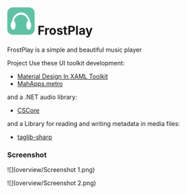 # ![Alt text](overview/Icon.png "FrostPlay") FrostPlay

FrostPlay is a simple and beautiful music player

Project Use these UI toolkit development:

* [Material Design In XAML Toolkit](http://materialdesigninxaml.net/)
* [MahApps.metro](http://mahapps.com/)

and a .NET audio library:
* [CSCore](https://github.com/filoe/cscore)

and a Library for reading and writing metadata in media files:
* [taglib-sharp](https://github.com/mono/taglib-sharp)

### Screenshot

![](overview/Screenshot 1.png)

![](overview/Screenshot 2.png)
